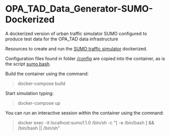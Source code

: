 # OPA_TAD_Data_Generator-SUMO-Dockerized
A dockerized version of urban traffic simulator SUMO configured to produce test data for the OPA_TAD data infrastructure

Resources to create and run the [SUMO traffic simulator](https://sumo.dlr.de/wiki/Simulation_of_Urban_MObility_-_Wiki "Go to the SUMO Wiki") dockerized.

Configuration files found in folder [/config](https://github.com/PI-BO/SUMO_dockered/tree/master/config) are copied into the container, as is the script [sumo.bash](https://github.com/PI-BO/SUMO_dockered/blob/master/sumo.bash).

Build the container using the command:
>docker-compose build

Start simulation typing:
>docker-compose up

You can run an interactive session within the container using the command:
>docker exec -it localhost:sumo1.1.0 /bin/sh -c "[ -e /bin/bash ] && /bin/bash || /bin/sh"
